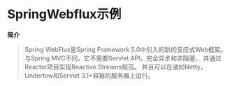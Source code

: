 # SpringWebflux示例


**简介**

 > Spring WebFlux是Spring Framework 5.0中引入的新的反应式Web框架。
 与Spring MVC不同，它不需要Servlet API，完全异步和非阻塞，
 并通过Reactor项目实现Reactive Streams规范。
 并且可以在诸如Netty，Undertow和Servlet 3.1+容器的服务器上运行。
 
